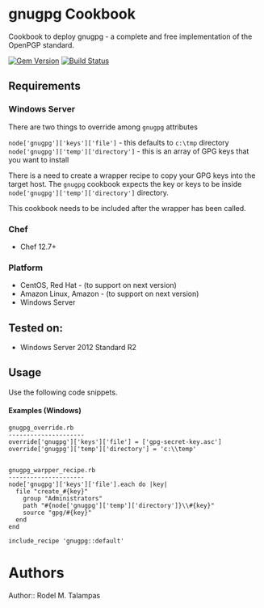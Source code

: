 # gnugpg Cookbook
Cookbook to deploy gnugpg - a complete and free implementation of the OpenPGP standard. 

[![Gem Version](https://badge.fury.io/rb/kitchen-vagrant.svg)](http://badge.fury.io/rb/kitchen-vagrant)
[![Build Status](https://travis-ci.org/rodel-talampas/gnugpg.svg?branch=master)](https://travis-ci.org/rodel-talampas/gnugpg)

## Requirements

### Windows Server

There are two things to override among `gnugpg` attributes

`node['gnugpg']['keys']['file']` - this defaults to `c:\tmp` directory
`node['gnugpg']['temp']['directory']` - this is an array of GPG keys that you want to install

There is a need to create a wrapper recipe to copy your GPG keys into the target host. The `gnugpg` cookbook expects the key or keys to be inside `node['gnugpg']['temp']['directory']` directory.

This cookbook needs to be included after the wrapper has been called. 

### Chef

- Chef 12.7+

### Platform

- CentOS, Red Hat - (to support on next version)    
- Amazon Linux, Amazon - (to support on next version)
- Windows Server

## Tested on:

- Windows Server 2012 Standard R2

## Usage

Use the following code snippets.

#### Examples (Windows)
```
gnugpg_override.rb
---------------------
override['gnugpg']['keys']['file'] = ['gpg-secret-key.asc']
override['gnugpg']['temp']['directory'] = 'c:\\temp'


gnugpg_warpper_recipe.rb
---------------------
node['gnugpg']['keys']['file'].each do |key|
  file "create_#{key}"
    group "Administrators"
    path "#{node['gnugpg']['temp']['directory']}\\#{key}"
    source "gpg/#{key}"
  end
end

include_recipe 'gnugpg::default'
```

# Authors
Author:: Rodel M. Talampas

